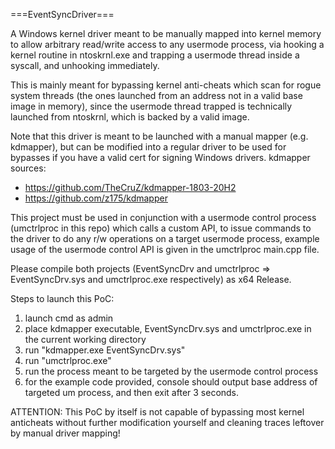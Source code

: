 ===EventSyncDriver===

A Windows kernel driver meant to be manually mapped into kernel memory to allow arbitrary read/write access to any usermode process,
via hooking a kernel routine in ntoskrnl.exe and trapping a usermode thread inside a syscall, and unhooking immediately.

This is mainly meant for bypassing kernel anti-cheats which scan for rogue system threads (the ones launched from an address not in a valid base image in memory),
since the usermode thread trapped is technically launched from ntoskrnl, which is backed by a valid image.

Note that this driver is meant to be launched with a manual mapper (e.g. kdmapper), but can be modified into a regular driver to be used for bypasses if you have a valid cert for signing Windows drivers.
kdmapper sources:
- https://github.com/TheCruZ/kdmapper-1803-20H2
- https://github.com/z175/kdmapper

This project must be used in conjunction with a usermode control process (umctrlproc in this repo) which calls a custom API, to issue commands to the driver to do any r/w operations on a target usermode process,
example usage of the usermode control API is given in the umctrlproc main.cpp file.


Please compile both projects (EventSyncDrv and umctrlproc => EventSyncDrv.sys and umctrlproc.exe respectively) as x64 Release. 

Steps to launch this PoC:
1. launch cmd as admin
2. place kdmapper executable, EventSyncDrv.sys and umctrlproc.exe in the current working directory
3. run "kdmapper.exe EventSyncDrv.sys"
4. run "umctrlproc.exe"
5. run the process meant to be targeted by the usermode control process
6. for the example code provided, console should output base address of targeted um process, and then exit after 3 seconds.

ATTENTION: This PoC by itself is not capable of bypassing most kernel anticheats without further modification yourself and cleaning traces leftover by manual driver mapping!

